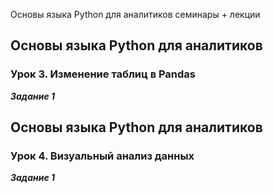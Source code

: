 Основы языка Python для аналитиков
семинары + лекции





## Основы языка Python для аналитиков
### Урок 3. Изменение таблиц в Pandas
***Задание 1***


## Основы языка Python для аналитиков
### Урок 4. Визуальный анализ данных
***Задание 1***